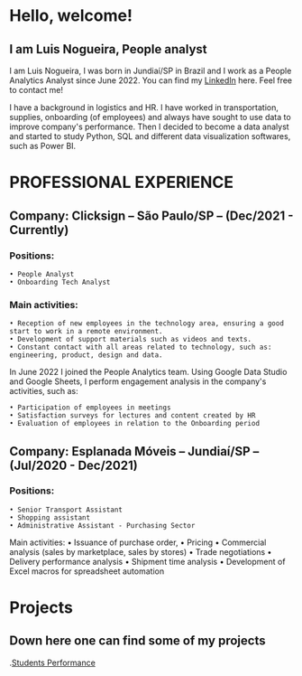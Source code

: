 # Hello, welcome! 
## I am Luis Nogueira, People analyst

I am Luis Nogueira, I was born in Jundiaí/SP in Brazil and I work as a People Analytics Analyst since June 2022. You can find my [LinkedIn](https://www.linkedin.com/in/luis-fnogueira/) here. Feel free to contact me!

I have a background in logistics and HR. I have worked in transportation, supplies, onboarding (of employees) and always have sought to use data to improve company's performance. Then I decided to become a data analyst and started to study Python, SQL and different data visualization softwares, such as Power BI.

# PROFESSIONAL EXPERIENCE

## Company: Clicksign – São Paulo/SP – (Dec/2021 - Currently)
### Positions:
    • People Analyst
    • Onboarding Tech Analyst

### Main activities:
    • Reception of new employees in the technology area, ensuring a good start to work in a remote environment.
    • Development of support materials such as videos and texts.
    • Constant contact with all areas related to technology, such as: engineering, product, design and data.

In June 2022 I joined the People Analytics team. Using Google Data Studio and Google Sheets, I perform engagement analysis in the company's activities, such as:

    • Participation of employees in meetings
    • Satisfaction surveys for lectures and content created by HR
    • Evaluation of employees in relation to the Onboarding period

## Company: Esplanada Móveis – Jundiaí/SP – (Jul/2020 - Dec/2021)
### Positions:
    • Senior Transport Assistant
    • Shopping assistant
    • Administrative Assistant - Purchasing Sector


Main activities:
    • Issuance of purchase order,
    • Pricing
    • Commercial analysis (sales by marketplace, sales by stores)
    • Trade negotiations
    • Delivery performance analysis
    • Shipment time analysis
    • Development of Excel macros for spreadsheet automation
    
    
# Projects
## Down here one can find some of my projects

.[Students Performance](https://luis-fnogueira.github.io/students-performance/)
